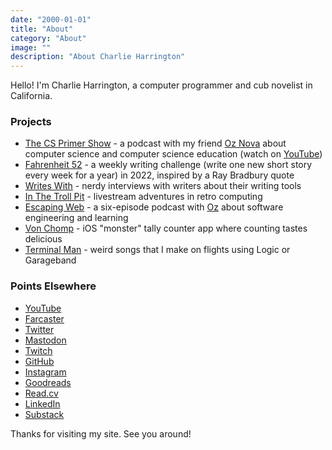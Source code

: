 ```yaml
---
date: "2000-01-01"
title: "About"
category: "About"
image: ""
description: "About Charlie Harrington"
---
```


Hello! I'm Charlie Harrington, a computer programmer and cub novelist in California.

### Projects

* [The CS Primer Show](https://show.csprimer.com) - a podcast with my friend [Oz Nova](https://twitter.com/oznova_) about computer science and computer science education (watch on [YouTube](https://www.youtube.com/@cs_primer))
* [Fahrenheit 52](https://f52.charlieharrington.com) - a weekly writing challenge (write one new short story every week for a year) in 2022, inspired by a Ray Bradbury quote
* [Writes With](https://writeswith.com) - nerdy interviews with writers about their writing tools
* [In The Troll Pit](https://ittp.charlieharrington.com) - livestream adventures in retro computing
* [Escaping Web](https://escapingweb.github.io) - a six-episode podcast with [Oz](https://twitter.com/oznova_) about software engineering and learning
* [Von Chomp](https://apps.apple.com/us/app/von-chomp/id1211087343?mt=8) - iOS "monster" tally counter app where counting tastes delicious
* [Terminal Man](/relay) - weird songs that I make on flights using Logic or Garageband

### Points Elsewhere

* [YouTube](https://www.youtube.com/@whatrocks)
* [Farcaster](https://warpcast.com/whatrocks)
* [Twitter](https://twitter.com/whatrocks)
* [Mastodon](https://mastodon.social/@whatrocks)
* [Twitch](https://twitch.tv/what_rocks)
* [GitHub](https://github.com/whatrocks)
* [Instagram](https://instagram.com/whatrocks)
* [Goodreads](https://www.goodreads.com/whatrocks)
* [Read.cv](https://read.cv/whatrocks)
* [LinkedIn](https://www.linkedin.com/in/charlieharrington)
* [Substack](https://whatrocks.substack.com)

Thanks for visiting my site. See you around!
